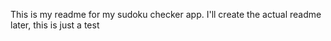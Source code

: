 This is my readme for my sudoku checker app. I'll create the actual readme later, this is just a test